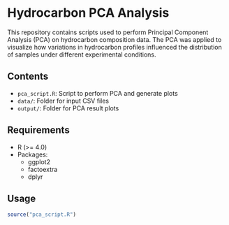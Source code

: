 # Hydrocarbon PCA Analysis

This repository contains scripts used to perform Principal Component Analysis (PCA) on hydrocarbon composition data. The PCA was applied to visualize how variations in hydrocarbon profiles influenced the distribution of samples under different experimental conditions.

## Contents

- `pca_script.R`: Script to perform PCA and generate plots
- `data/`: Folder for input CSV files
- `output/`: Folder for PCA result plots

## Requirements

- R (>= 4.0)
- Packages:
  - ggplot2
  - factoextra
  - dplyr

## Usage

```R
source("pca_script.R")
